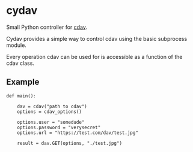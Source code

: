 # cydav

Small Python controller for <a href="https://github.com/luv4bytes/cdav">cdav</a>.

Cydav provides a simple way to control cdav using the basic subprocess module.

Every operation cdav can be used for is accessible as a function of the cdav class.

## Example

```
def main():

	dav = cdav("path to cdav")
	options = cdav_options()
	
	options.user = "somedude"
	options.password = "verysecret"
	options.url = "https://test.com/dav/test.jpg"
	
	result = dav.GET(options, "./test.jpg")
```